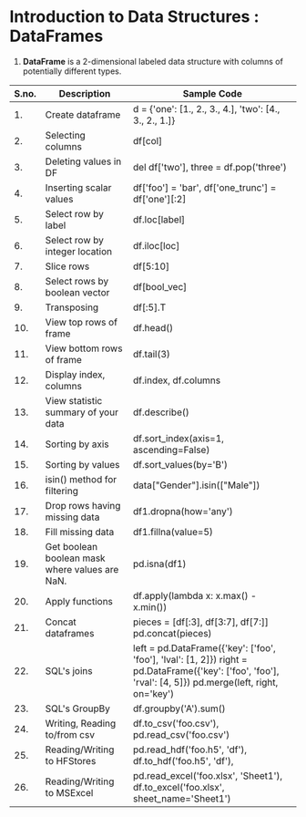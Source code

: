 # Introduction to Data Structures : DataFrames

1. **DataFrame** is a 2-dimensional labeled data structure with columns of potentially different types.

| S.no. | Description                                     | Sample Code                                                                                                                                                |
|-------|-------------------------------------------------|------------------------------------------------------------------------------------------------------------------------------------------------------------|
| 1.    | Create dataframe                                | d = {'one': [1., 2., 3., 4.],     'two': [4., 3., 2., 1.]}                                                                                                 |
| 2.    | Selecting columns                               | df[col]                                                                                                                                                    |
| 3.    | Deleting values in DF                           | del df['two'], three = df.pop('three')                                                                                                                     |
| 4.    | Inserting scalar values                         | df['foo'] = 'bar', df['one_trunc'] = df['one'][:2]                                                                                                         |
| 5.    | Select row by label                             | df.loc[label]                                                                                                                                              |
| 6.    | Select row by integer location                  | df.iloc[loc]                                                                                                                                               |
| 7.    | Slice rows                                      | df[5:10]                                                                                                                                                   |
| 8.    | Select rows by boolean vector                   | df[bool_vec]                                                                                                                                               |
| 9.    | Transposing                                     | df[:5].T                                                                                                                                                   |
| 10.   | View top rows of frame                          | df.head()                                                                                                                                                  |
| 11.   | View bottom rows of frame                       | df.tail(3)                                                                                                                                                 |
| 12.   | Display index, columns                          | df.index, df.columns                                                                                                                                       |
| 13.   | View statistic summary of your data             | df.describe()                                                                                                                                              |
| 14.   | Sorting by axis                                 | df.sort_index(axis=1, ascending=False)                                                                                                                     |
| 15.   | Sorting by values                               | df.sort_values(by='B')                                                                                                                                     |
| 16.   | isin() method for filtering                     | data["Gender"].isin(["Male"])                                                                                                                              |
| 17.   | Drop rows having missing data                   | df1.dropna(how='any')                                                                                                                                      |
| 18.   | Fill missing data                               | df1.fillna(value=5)                                                                                                                                        |
| 19.   | Get boolean boolean mask where values are  NaN. | pd.isna(df1)                                                                                                                                               |
| 20.   | Apply functions                                 | df.apply(lambda x: x.max() - x.min())                                                                                                                      |
| 21.   | Concat dataframes                               | pieces = [df[:3], df[3:7], df[7:]] pd.concat(pieces)                                                                                                       |
| 22.   | SQL's joins                                     | left = pd.DataFrame({'key': ['foo', 'foo'], 'lval': [1, 2]}) right = pd.DataFrame({'key': ['foo', 'foo'], 'rval': [4, 5]}) pd.merge(left, right, on='key') |
| 23.   | SQL's GroupBy                                   | df.groupby('A').sum()                                                                                                                                      |
| 24.   | Writing, Reading to/from csv                    | df.to_csv('foo.csv'), pd.read_csv('foo.csv')                                                                                                               |
| 25.   | Reading/Writing to HFStores                     | pd.read_hdf('foo.h5', 'df'),  df.to_hdf('foo.h5', 'df'),                                                                                                   |
| 26.   | Reading/Writing to MSExcel                      | pd.read_excel('foo.xlsx', 'Sheet1'), df.to_excel('foo.xlsx', sheet_name='Sheet1')                                                                          |
